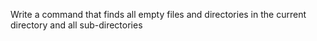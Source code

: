 Write a command that finds all empty files and directories in the current directory and all sub-directories

